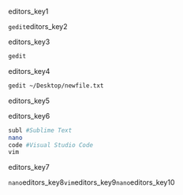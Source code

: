 editors_key1

`gedit`editors_key2

editors_key3

```bash
gedit
```
editors_key4

```bash
gedit ~/Desktop/newfile.txt
```
editors_key5

editors_key6

```bash
subl #Sublime Text
nano 
code #Visual Studio Code
vim
```
editors_key7

`nano`editors_key8`vim`editors_key9`nano`editors_key10